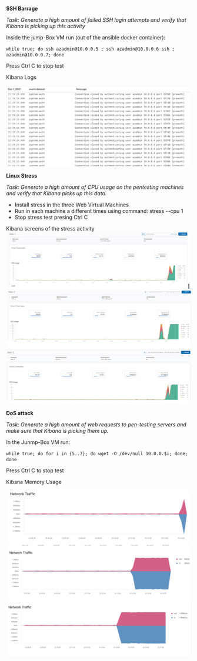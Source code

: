 **SSH Barrage**

*Task: Generate a high amount of failed SSH login attempts and verify that Kibana is picking up this activity*

Inside the jump-Box VM run (out of the ansible docker container):
    
    while true; do ssh azadmin@10.0.0.5 ; ssh azadmin@10.0.0.6 ssh ; azadmin@10.0.0.7; done

Press Ctrl C to stop test 

Kibana Logs

![](../images/logs.PNG)



**Linux Stress**

*Task: Generate a high amount of CPU usage on the pentesting machines and verify that Kibana picks up this data.*
- Install stress in the three Web Virtual Machines
- Run in each machine a different times using command: stress --cpu 1
- Stop stress test presing Ctrl C

Kibana screens of the stress activity
![](../images/Web1.PNG)
![](../images/Web2.PNG)
![](../images/Web3.PNG)




**DoS attack**

*Task: Generate a high amount of web requests to pen-testing servers and make sure that Kibana is picking them up.*

In the Junmp-Box VM run:

    while true; do for i in {5..7}; do wget -O /dev/null 10.0.0.$i; done; done
    
Press Ctrl C to stop test


Kibana Memory Usage

![](../images/1.PNG)
![](../images/2.PNG)
![](../images/3.PNG)

